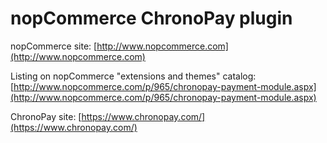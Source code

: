 ﻿nopCommerce ChronoPay plugin
===========

nopCommerce site: [http://www.nopcommerce.com](http://www.nopcommerce.com)

Listing on nopCommerce "extensions and themes" catalog: [http://www.nopcommerce.com/p/965/chronopay-payment-module.aspx](http://www.nopcommerce.com/p/965/chronopay-payment-module.aspx)

ChronoPay site: [https://www.chronopay.com/](https://www.chronopay.com/)
